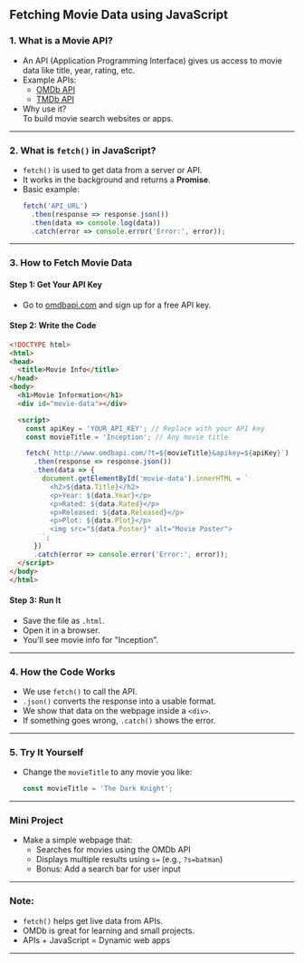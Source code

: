 ## Fetching Movie Data using JavaScript

### 1. What is a Movie API?
- An API (Application Programming Interface) gives us access to movie data like title, year, rating, etc.
- Example APIs:  
  - [OMDb API](http://www.omdbapi.com/)  
  - [TMDb API](https://www.themoviedb.org/documentation/api)
- Why use it?  
  To build movie search websites or apps.

---

### 2. What is `fetch()` in JavaScript?
- `fetch()` is used to get data from a server or API.
- It works in the background and returns a **Promise**.
- Basic example:
  ```javascript
  fetch('API_URL')
    .then(response => response.json())
    .then(data => console.log(data))
    .catch(error => console.error('Error:', error));
  ```

---

### 3. How to Fetch Movie Data

#### Step 1: Get Your API Key
- Go to [omdbapi.com](http://www.omdbapi.com/) and sign up for a free API key.

#### Step 2: Write the Code
```html
<!DOCTYPE html>
<html>
<head>
  <title>Movie Info</title>
</head>
<body>
  <h1>Movie Information</h1>
  <div id="movie-data"></div>

  <script>
    const apiKey = 'YOUR_API_KEY'; // Replace with your API key
    const movieTitle = 'Inception'; // Any movie title

    fetch(`http://www.omdbapi.com/?t=${movieTitle}&apikey=${apiKey}`)
      .then(response => response.json())
      .then(data => {
        document.getElementById('movie-data').innerHTML = `
          <h2>${data.Title}</h2>
          <p>Year: ${data.Year}</p>
          <p>Rated: ${data.Rated}</p>
          <p>Released: ${data.Released}</p>
          <p>Plot: ${data.Plot}</p>
          <img src="${data.Poster}" alt="Movie Poster">
        `;
      })
      .catch(error => console.error('Error:', error));
  </script>
</body>
</html>
```

#### Step 3: Run It
- Save the file as `.html`.
- Open it in a browser.
- You’ll see movie info for "Inception".

---

### 4. How the Code Works
- We use `fetch()` to call the API.
- `.json()` converts the response into a usable format.
- We show that data on the webpage inside a `<div>`.
- If something goes wrong, `.catch()` shows the error.

---

### 5. Try It Yourself
- Change the `movieTitle` to any movie you like:
  ```javascript
  const movieTitle = 'The Dark Knight';
  ```

---

### Mini Project
- Make a simple webpage that:
  - Searches for movies using the OMDb API
  - Displays multiple results using `s=` (e.g., `?s=batman`)
  - Bonus: Add a search bar for user input

---

### Note:
- `fetch()` helps get live data from APIs.
- OMDb is great for learning and small projects.
- APIs + JavaScript = Dynamic web apps

---

